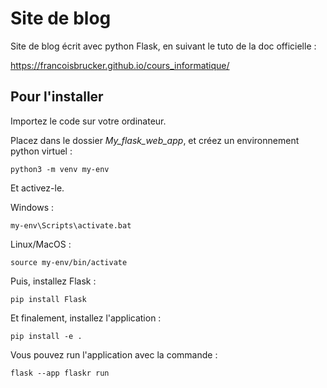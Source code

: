 # Site de blog

Site de blog écrit avec python Flask, en suivant le tuto de la doc officielle :

<https://francoisbrucker.github.io/cours_informatique/>

## Pour l'installer

Importez le code sur votre ordinateur.

Placez dans le dossier *My_flask_web_app*, et créez un environnement python virtuel :

`python3 -m venv my-env`

Et activez-le.

Windows :

`my-env\Scripts\activate.bat`

Linux/MacOS :

`source my-env/bin/activate`

Puis, installez Flask :

`pip install Flask`

Et finalement, installez l'application :

`pip install -e .`

Vous pouvez run l'application avec la commande :

`flask --app flaskr run`